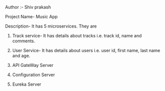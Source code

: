 Author :- Shiv prakash

Project Name- Music App

Description- 
		It has 5 microservices. They are
1. Track service- 
		It has details about tracks i.e. track id, name and comments.

2. User Service-
		It has details about users i.e. user id, first name, last name and age.

3. API GateWay Server

4. Configuration Server

5. Eureka Server 
